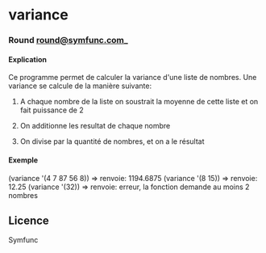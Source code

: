 # variance
### Round <round@symfunc.com>_

#### Explication

Ce programme permet de calculer la variance d'une liste de nombres.
Une variance se calcule de la manière suivante:

1) A chaque nombre de la liste on soustrait la moyenne de cette liste et on fait puissance de 2

2) On additionne les resultat de chaque nombre

3) On divise par la quantité de nombres, et on a le résultat


#### Exemple

(variance '(4 7 87 56 8)) => renvoie: 1194.6875
(variance '(8 15)) => renvoie: 12.25
(variance '(32)) => renvoie: erreur, la fonction demande au moins 2 nombres

## Licence

Symfunc
